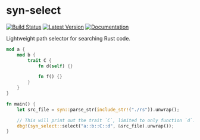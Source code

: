 # syn-select

[![Build Status](https://travis-ci.org/TedDriggs/syn-select.svg?branch=master)](https://travis-ci.org/TedDriggs/syn-select)
[![Latest Version](https://img.shields.io/crates/v/syn-select.svg)](https://crates.io/crates/syn-select)
[![Documentation](https://docs.rs/syn-select/badge.svg)](https://docs.rs/syn-select)

Lightweight path selector for searching Rust code.

```rust
mod a {
    mod b {
        trait C {
            fn d(self) {}

            fn f() {}
        }
    }
}

fn main() {
    let src_file = syn::parse_str(include_str!("./rs")).unwrap();

    // This will print out the trait `C`, limited to only function `d`.
    dbg!(syn_select::select("a::b::C::d", &src_file).unwrap());
}
```
